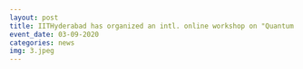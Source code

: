 ```yaml
---
layout: post
title: IITHyderabad has organized an intl. online workshop on "Quantum Information in QFT and AdS/CFT" with IIT-GN & IISC-Bangalore.
event_date: 03-09-2020
categories: news
img: 3.jpeg
---
```


